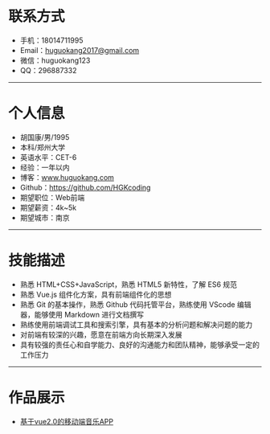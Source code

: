 # 联系方式
* 手机：18014711995  
* Email：huguokang2017@gmail.com  
* 微信：huguokang123  
* QQ：296887332

---

# 个人信息
* 胡国康/男/1995
* 本科/郑州大学
* 英语水平：CET-6
* 经验：一年以内
* 博客：www.huguokang.com
* Github：https://github.com/HGKcoding
* 期望职位：Web前端
* 期望薪资：4k~5k
* 期望城市：南京

---

# 技能描述
* 熟悉 HTML+CSS+JavaScript，熟悉 HTML5 新特性，了解 ES6 规范
* 熟悉 Vue.js 组件化方案，具有前端组件化的思想
* 熟悉 Git 的基本操作，熟悉 Github 代码托管平台，熟练使用 VScode 编辑器，能够使用 Markdown 进行文档撰写
* 熟练使用前端调试工具和搜索引擎，具有基本的分析问题和解决问题的能力
* 对前端有较深的兴趣，愿意在前端方向长期深入发展
* 具有较强的责任心和自学能力、良好的沟通能力和团队精神，能够承受一定的工作压力

---

# 作品展示
* [基于vue2.0的移动端音乐APP](https://github.com/HGKcoding/vue-music)
